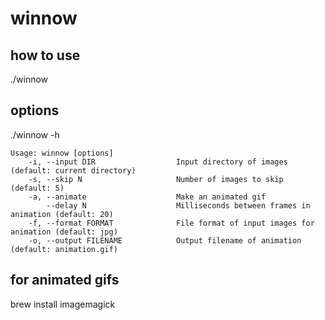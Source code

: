 winnow
======

## how to use

./winnow


## options

./winnow -h

```
Usage: winnow [options]
    -i, --input DIR                  Input directory of images (default: current directory)
    -s, --skip N                     Number of images to skip (default: 5)
    -a, --animate                    Make an animated gif
        --delay N                    Milliseconds between frames in animation (default: 20)
    -f, --format FORMAT              File format of input images for animation (default: jpg)
    -o, --output FILENAME            Output filename of animation (default: animation.gif)
```


## for animated gifs

brew install imagemagick
